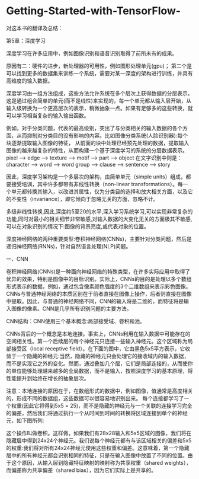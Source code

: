 # Getting-Started-with-TensorFlow-
对这本书的翻译及总结：

第5章：深度学习

深度学习在许多应用中，例如图像识别和语音识别取得了前所未有的成果。

原因有二：硬件的进步，新处理器的可用性，例如图形处理单元(gpu)； 第二个是可以找到更多的数据集来训练一个系统，需要对某一深度的架构进行训练，并具有高维度的输入数据。

深度学习由一组方法组成，这些方法允许系统在多个层次上获得数据的分层表示。这是通过组合简单的单元(而不是线性)来实现的，每一个单元都从输入层开始，从输入级转换为一个更高层次的表示，稍微抽象一点。如果有足够多的这些转换，就可以学习相当复杂的输入输出函数。

例如，对于分类问题，代表的最高级别，突出了与分类相关的输入数据的各个方面，从而抑制对分类目的没有影响的内容。比如图像分类系统(人脸识别器):每个块逐渐提取输入图像的特征，
从前面的块中处理已经预先处理的数据，提取输入图像的越来越复杂的特性，从而构建一个基于深度学习的系统的分层数据表示。pixel --> edge --> texture --> motif --> part --> object
在文字识别中则是：character --> word --> word group --> clause --> sentence --> story

因此，深度学习架构是一个多层次的架构，由简单单元（simple units）组成，都要接受培训，其中许多都带有非线性转换（non-linear transformations）。每一个单元都转换其输入，以改进其属性，仅为分类目的选择和放大相关方面，以及它的不变性（invariance），即它倾向于忽略无关的方面，忽略不计。

多级非线性转换,因此,深度约5至20的水平,深入学习系统学习,可以实现非常复杂的功能,同时对最小的相关细节非常敏感,对输入数据的大变化无关的方面极其不敏感,可以在对象识别的情况下:图像的背景亮度,或代表对象的位置。

深度神经网络的两种重要类型:卷积神经网络(CNNs)，主要针对分类问题，然后是递归神经网络(RNNs)，针对自然语言处理(NLP)问题。

一、CNN

卷积神经网络(CNNs)是一种面向神经网络的特殊类型，在许多实际应用中取得了优异的效果，特别是图像中的目标识别。实际上，CNNs的目的是处理以多个数组形式表示的数据，例如，通过包含像素颜色强度的3个二维数组来表示彩色图像。CNNs与普通神经网络的本质区别在于前者直接在图像上操作，后者则直接在图像中提取。因此，与普通的神经网络不同，CNN的输入将是二维的，而特征将是输入图像的像素。CNN是几乎所有识别问题的主要方法。

CNN结构：CNN使用三个基本概念:局部接受域、卷积和池。

CNNs背后的一个概念是本地连接。事实上，CNNs利用在输入数据中可能存在的空间相关性。第一个后续层的每个神经元只连接一些输入神经元。这个区域称为局部接受区（local receptive field）。在下面的图中，它由黑色5x5平方表示，它收敛于一个隐藏的神经元:当然，隐藏的神经元只会处理它的接收域内的输入数据，而不是实现它之外的变化。然而，通过叠加几个层，它们是局部连接的，从而使你的单位能够处理越来越多的全局数据，而不是输入，按照深度学习的基本原理，将性能提升到始终在增长的抽象层次。

注意：本地连接的原因在于，在数组形式的数据中，例如图像，值通常是高度相关的，形成不同的数据组，这些数据可以很容易地识别出来。
每个连接都学习了一个权重(因此它将得到5x5 = 25)，而不是隐藏的神经元与一个关联的连接学习完全的偏差，然后我们将通过执行一个从时间到时间的转换将区域连接到单个的神经元，如下图所列:

这个操作叫做卷积。这样做，如果我们有28x28输入和5x5区域的图像，我们将在隐藏层中得到24x24个神经元。我们说每个神经元都有与该区域相关的偏差和5x5的权重:我们将对所有24x24神经元使用这些权重和偏差。这意味着，第一个隐藏层中的所有神经元都会识别相同的特征，只是在输入图像中放置了不同的位置。由于这个原因，从输入层到隐藏特征映射的映射称为共享权重（shared weights），而偏差称为共享偏差（shared bias），因为它们实际上是共享的。
